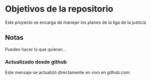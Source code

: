 # Objetivos de la repositorio

Este proyecto se encarga de manejar los planes de la liga de la justicia


## Notas
Pueden hacer lo que quieran...


### Actualizado desde github
Este mensaje se actualizó directamente en vivo en github.com
